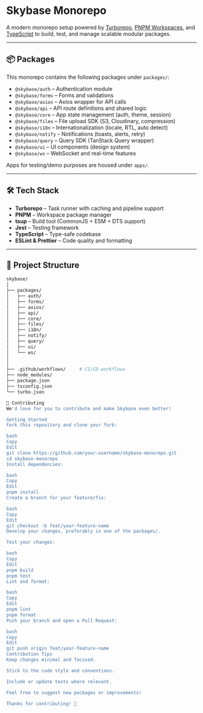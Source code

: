 # Skybase Monorepo

A modern monorepo setup powered by [Turborepo](https://turbo.build/repo), [PNPM Workspaces](https://pnpm.io/workspaces), and [TypeScript](https://www.typescriptlang.org/) to build, test, and manage scalable modular packages.

---

## 📦 Packages

This monorepo contains the following packages under `packages/`:

- `@skybase/auth` – Authentication module
- `@skybase/forms` – Forms and validations
- `@skybase/axios` – Axios wrapper for API calls  
- `@skybase/api` – API route definitions and shared logic
- `@skybase/core` – App state management (auth, theme, session)
- `@skybase/files` – File upload SDK (S3, Cloudinary, compression)
- `@skybase/i18n` – Internationalization (locale, RTL, auto detect)
- `@skybase/notify` – Notifications (toasts, alerts, retry)
- `@skybase/query` – Query SDK (TanStack Query wrapper)
- `@skybase/ui` – UI components (design system)
- `@skybase/ws` – WebSocket and real-time features

Apps for testing/demo purposes are housed under `apps/`.

---

## 🛠 Tech Stack

- **Turborepo** – Task runner with caching and pipeline support
- **PNPM** – Workspace package manager
- **tsup** – Build tool (CommonJS + ESM + DTS support)
- **Jest** – Testing framework
- **TypeScript** – Type-safe codebase
- **ESLint & Prettier** – Code quality and formatting

---

## 📂 Project Structure

```bash
skybase/
│
├── packages/
│   ├── auth/
│   ├── forms/
│   ├── axios/
│   ├── api/
│   ├── core/
│   ├── files/
│   ├── i18n/
│   ├── notify/
│   ├── query/
│   ├── ui/
│   └── ws/
│
│
├── .github/workflows/     # CI/CD workflows
├── node_modules/
├── package.json
├── tsconfig.json
└── turbo.json

🤝 Contributing
We'd love for you to contribute and make Skybase even better!

Getting Started
Fork this repository and clone your fork:

bash
Copy
Edit
git clone https://github.com/your-username/skybase-monorepo.git
cd skybase-monorepo
Install dependencies:

bash
Copy
Edit
pnpm install
Create a branch for your feature/fix:

bash
Copy
Edit
git checkout -b feat/your-feature-name
Develop your changes, preferably in one of the packages/.

Test your changes:

bash
Copy
Edit
pnpm build
pnpm test
Lint and format:

bash
Copy
Edit
pnpm lint
pnpm format
Push your branch and open a Pull Request:

bash
Copy
Edit
git push origin feat/your-feature-name
Contribution Tips
Keep changes minimal and focused.

Stick to the code style and conventions.

Include or update tests where relevant.

Feel free to suggest new packages or improvements!

Thanks for contributing! 🚀
